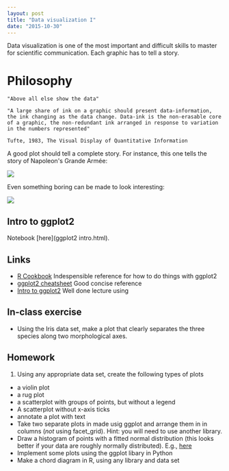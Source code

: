 ```yaml
---
layout: post
title: "Data visualization I"
date: "2015-10-30"
---
```


Data visualization is one of the most important and difficult skills to master for scientific communication. Each graphic has to tell a story.

# Philosophy

    "Above all else show the data"

    "A large share of ink on a graphic should present data-information, the ink changing as the data change. Data-ink is the non-erasable core of a graphic, the non-redundant ink arranged in response to variation in the numbers represented"

    Tufte, 1983, The Visual Display of Quantitative Information

A good plot should tell a complete story. For instance, this one tells the story of Napoleon's Grande Armée:

![](http://comicscomicsmag.com/wp-content/uploads/big_march2.jpg)

Even something boring can be made to look interesting:

![](http://www.daveliepmann.com/tufte-css/img/exports-imports.png)

## Intro to ggplot2

Notebook [here](ggplot2 intro.html).

## Links
- [R Cookbook](http://www.cookbook-r.com/Graphs/) Indespensible reference for how to do things with ggplot2
- [ggplot2 cheatsheet](http://zevross.com/blog/2014/08/04/beautiful-plotting-in-r-a-ggplot2-cheatsheet-3/) Good concise reference
- [Intro to ggplot2](http://chrisladroue.com/extra/ggplot2Intro/introductionGGplot2/) Well done lecture using

## In-class exercise

- Using the Iris data set, make a plot that clearly separates the three species along two morphological axes.

## Homework
1. Using any appropriate data set, create the following types of plots
  - a violin plot
  - a rug plot
  - a scatterplot with groups of points, but without a legend
  - A scatterplot without x-axis ticks
  - annotate a plot with text
- Take two separate plots in made usig ggplot and arrange them in in columns (_not_ using facet_grid). Hint: you will need to use another library.
- Draw a histogram of points with a fitted normal distribution (this looks better if your data are roughly normally distributed). E.g., [here](http://www.nature.com/ncomms/2015/150806/ncomms8991/images/ncomms8991-f2.jpg)
- Implement some plots using the ggplot libary in Python
- Make a chord diagram in R, using any library and data set
